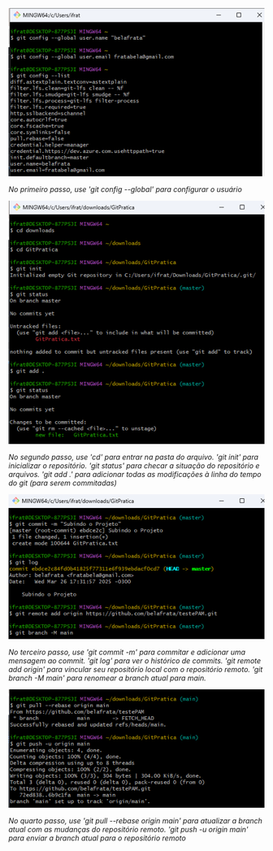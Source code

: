 ![Passo 1](Passo1.png)

*No primeiro passo, use 'git config --global' para configurar o usuário*


![Passo 2](Passo2.png)

*No segundo passo, use 'cd' para entrar na pasta do arquivo. 'git init' para inicializar o repositório. 'git status' para checar a situação do repositório e arquivos. 'git add .' para adicionar todas as modificações à linha do tempo do git (para serem commitadas)*


![Passo 3](Passo3.png)

*No terceiro passo, use 'git commit -m' para commitar e adicionar uma mensagem ao commit. 'git log' para ver o histórico de commits. 'git remote add origin' para vincular seu repositório local com o repositório remoto. 'git branch -M main' para renomear a branch atual para main.*


![Passo 4](Passo4.png)

*No quarto passo, use 'git pull --rebase origin main' para atualizar a branch atual com as mudanças do repositório remoto. 'git push -u origin main' para enviar a branch atual para o repositório remoto*
